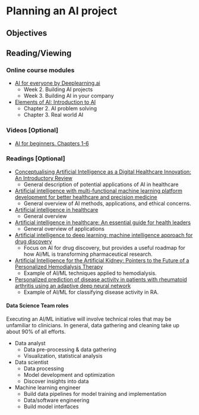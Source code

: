 # Planning an AI project

## Objectives

## Reading/Viewing
### Online course modules
- [AI for everyone by Deeplearning.ai](https://www.coursera.org/learn/ai-for-everyone/)
  - Week 2. Building AI projects
  - Week 3. Building AI in your company
- [Elements of AI: Introduction to AI](https://course.elementsofai.com/)
  - Chapter 2. AI problem solving
  - Chapter 3. Real world AI
### Videos [Optional]  
- [AI for beginners. Chapters 1-6](https://www.youtube.com/watch?v=JMUxmLyrhSk)
### Readings [Optional]  
- [Conceptualising Artificial Intelligence as a Digital Healthcare Innovation: An Introductory Review](https://doi.org/10.2147/MDER.S262590)
  - General description of potential applications of AI in healthcare
- [Artificial intelligence with multi-functional machine learning platform development for better healthcare and precision medicine](https://pubmed.ncbi.nlm.nih.gov/32185396/)
  - General overview of AI methods, applications, and ethical concerns. 
- [Artificial intelligence in healthcare](https://www.nature.com/articles/s41551-018-0305-z/)
  - General overview
- [Artificial intelligence in healthcare: An essential guide for health leaders](https://journals.sagepub.com/doi/10.1177/0840470419873123)
  - General overview of applications
- [Artificial intelligence to deep learning: machine intelligence approach for drug discovery](https://pubmed.ncbi.nlm.nih.gov/33844136/)
  - Focus on AI for drug discovery, but provides a useful roadmap for how AI/ML is transforming pharmaceutical research. 
- [Artificial Intelligence for the Artificial Kidney: Pointers to the Future of a Personalized Hemodialysis Therapy](https://pubmed.ncbi.nlm.nih.gov/29594137/)
  - Example of AI/ML techniques applied to hemodialysis.
- [Personalized prediction of disease activity in patients with rheumatoid arthritis using an adaptive deep neural network](https://pubmed.ncbi.nlm.nih.gov/34185794/)
  - Example of AI/ML for classifying disease activity in RA.
  
#### Data Science Team roles
Executing an AI/ML initiative will involve technical roles that may be unfamiliar to clinicians. In general, data gathering and cleaning take up about 90% of all efforts.
- Data analyst
  - Data pre-processing & data gathering
  - Visualization, statistical analysis
- Data scientist
  - Data processing
  - Model development and optimization
  - Discover insights into data 
- Machine learning engineer
  - Build data pipelines for model training and implementation
  - Data/software engineering
  - Build model interfaces
  
